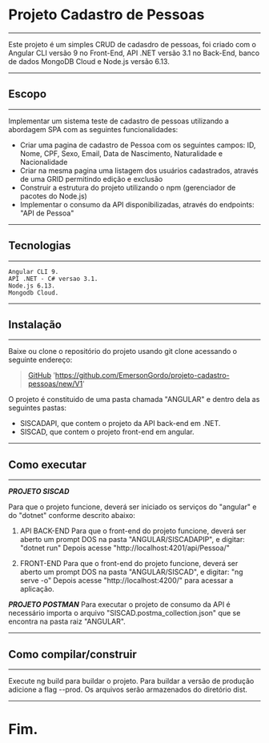 # Projeto Cadastro de Pessoas
***
Este projeto é um simples CRUD de cadasdro de pessoas, foi criado com o Angular CLI versão 9 no Front-End, API .NET versão 3.1 no Back-End, banco de dados MongoDB Cloud e Node.js versão 6.13.
***

## Escopo
***
Implementar um sistema teste de cadastro de pessoas utilizando a abordagem SPA com as seguintes funcionalidades:
  
- Criar uma pagina de cadastro de Pessoa com os seguintes campos: ID, Nome, CPF, Sexo, Email, Data de Nascimento, Naturalidade e 
    Nacionalidade   
- Criar na mesma pagina uma listagem dos usuários cadastrados, através de uma GRID permitindo edição e exclusão
- Construir a estrutura do projeto utilizando o npm (gerenciador de pacotes do Node.js)
- Implementar o consumo da API disponibilizadas, através do endpoints:   "API de Pessoa"
***

## Tecnologias
***
    Angular CLI 9.
    API .NET - C# versao 3.1.
    Node.js 6.13.
    Mongodb Cloud.
***

## Instalação
***
Baixe ou clone o repositório do projeto usando git clone acessando o seguinte endereço:

> [GitHub](https://github.com/EmersonGordo/projeto-cadastro-pessoas/new/V1)
'https://github.com/EmersonGordo/projeto-cadastro-pessoas/new/V1'

O projeto é constituido de uma pasta chamada "ANGULAR" e dentro dela as seguintes pastas:
  - SISCADAPI, que contem o projeto da API back-end em .NET.
  - SISCAD, que contem o projeto front-end em angular.
***

## Como executar
***
**_PROJETO SISCAD_**

Para que o projeto funcione, deverá ser iniciado os serviços do "angular" e do "dotnet" conforme descrito abaixo: 

  1. API BACK-END
  Para que o front-end do projeto funcione, deverá ser aberto um prompt DOS na pasta "ANGULAR/SISCADAPIP", e digitar: "dotnet run"
  Depois acesse "http://localhost:4201/api/Pessoa/"
   
  2. FRONT-END
  Para que o front-end do projeto funcione, deverá ser aberto um prompt DOS na pasta "ANGULAR/SISCAD", e digitar: "ng serve -o"
  Depois acesse "http://localhost:4200/" para acessar a aplicação.
  
  
**_PROJETO POSTMAN_**
Para executar o projeto de consumo da API é necessário importa o arquivo "SISCAD.postma_collection.json" que se encontra na pasta 
raiz "ANGULAR".
***

## Como compilar/construir
***
Execute ng build para buildar o projeto. Para buildar a versão de produção adicione a flag --prod. Os arquivos serão armazenados do diretório dist.
***


# Fim.
